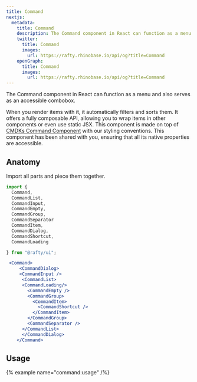 ```yaml
---
title: Command
nextjs:
  metadata:
    title: Command
    description: The Command component in React can function as a menu and also serves as an accessible combobox.
    twitter:
      title: Command
      images:
        url: https://rafty.rhinobase.io/api/og?title=Command
    openGraph:
      title: Command
      images:
        url: https://rafty.rhinobase.io/api/og?title=Command
---
```


The Command component in React can function as a menu and also serves as an accessible combobox.

When you render items with it, it automatically filters and sorts them. It offers a fully composable API, allowing you to wrap items in other components or even use static JSX. This component is made on top of [CMDKs Command Component](https://cmdk.paco.me/) with our styling conventions. This component has been shared with you, ensuring that all its native properties are accessible.

## Anatomy

Import all parts and piece them together.

```jsx
import {
  Command,
  CommandList,
  CommandInput,
  CommandEmpty,
  CommandGroup,
  CommandSeparator
  CommandItem,
  CommandDialog,
  CommandShortcut,
  CommandLoading

} from "@rafty/ui";

 <Command>
     <CommandDialog>
     <CommandInput />
      <CommandList>
      <CommandLoading/>
        <CommandEmpty />
        <CommandGroup>
          <CommandItem>
            <CommandShortcut />
          </CommandItem>
        </CommandGroup>
        <CommandSeparator />
      </CommandList>
      </CommandDialog>
    </Command>
```

## Usage

{% example name="command:usage" /%}
